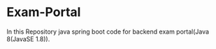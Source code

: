 # Exam-Portal
In this Repository java spring boot code for backend exam portal(Java 8(JavaSE 1.8)).
